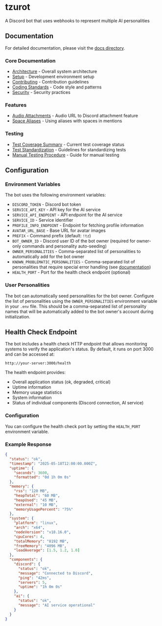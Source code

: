 # tzurot
A Discord bot that uses webhooks to represent multiple AI personalities

## Documentation

For detailed documentation, please visit the [docs directory](docs/).

### Core Documentation
- [Architecture](docs/core/ARCHITECTURE.md) - Overall system architecture
- [Setup](docs/core/SETUP.md) - Development environment setup
- [Contributing](docs/core/CONTRIBUTING.md) - Contribution guidelines
- [Coding Standards](docs/core/CODING_STANDARDS.md) - Code style and patterns
- [Security](docs/core/SECURITY.md) - Security practices

### Features
- [Audio Attachments](docs/components/AUDIO_ATTACHMENT.md) - Audio URL to Discord attachment feature
- [Space Aliases](docs/components/SPACE_ALIASES.md) - Using aliases with spaces in mentions

### Testing
- [Test Coverage Summary](docs/testing/TEST_COVERAGE_SUMMARY.md) - Current test coverage status
- [Test Standardization](docs/testing/TEST_STANDARDIZATION.md) - Guidelines for standardizing tests
- [Manual Testing Procedure](docs/testing/MANUAL_TESTING_PROCEDURE.md) - Guide for manual testing

## Configuration

### Environment Variables

The bot uses the following environment variables:

- `DISCORD_TOKEN` - Discord bot token
- `SERVICE_API_KEY` - API key for the AI service
- `SERVICE_API_ENDPOINT` - API endpoint for the AI service
- `SERVICE_ID` - Service identifier
- `PROFILE_INFO_ENDPOINT` - Endpoint for fetching profile information
- `AVATAR_URL_BASE` - Base URL for avatar images
- `PREFIX` - Command prefix (default: `!tz`)
- `BOT_OWNER_ID` - Discord user ID of the bot owner (required for owner-only commands and personality auto-seeding)
- `OWNER_PERSONALITIES` - Comma-separated list of personalities to automatically add for the bot owner
- `KNOWN_PROBLEMATIC_PERSONALITIES` - Comma-separated list of personalities that require special error handling (see [documentation](docs/components/PROBLEMATIC_PERSONALITIES.md))
- `HEALTH_PORT` - Port for the health check endpoint (optional)

### User Personalities

The bot can automatically seed personalities for the bot owner. Configure the list of personalities using the `OWNER_PERSONALITIES` environment variable in your `.env` file. This should be a comma-separated list of personality names that will be automatically added to the bot owner's account during initialization.

## Health Check Endpoint

The bot includes a health check HTTP endpoint that allows monitoring systems to verify the application's status. By default, it runs on port 3000 and can be accessed at:

```
http://your-server:3000/health
```

The health endpoint provides:
- Overall application status (ok, degraded, critical)
- Uptime information
- Memory usage statistics
- System information
- Status of individual components (Discord connection, AI service)

### Configuration

You can configure the health check port by setting the `HEALTH_PORT` environment variable.

### Example Response

```json
{
  "status": "ok",
  "timestamp": "2025-05-18T12:00:00.000Z",
  "uptime": {
    "seconds": 3600,
    "formatted": "0d 1h 0m 0s"
  },
  "memory": {
    "rss": "120 MB",
    "heapTotal": "60 MB",
    "heapUsed": "45 MB",
    "external": "10 MB",
    "memoryUsagePercent": "75%"
  },
  "system": {
    "platform": "linux",
    "arch": "x64",
    "nodeVersion": "v18.16.0",
    "cpuCores": 4,
    "totalMemory": "8192 MB",
    "freeMemory": "4096 MB",
    "loadAverage": [1.5, 1.2, 1.0]
  },
  "components": {
    "discord": {
      "status": "ok",
      "message": "Connected to Discord",
      "ping": "42ms",
      "servers": 5,
      "uptime": "1h 0m 0s"
    },
    "ai": {
      "status": "ok",
      "message": "AI service operational"
    }
  }
}
```